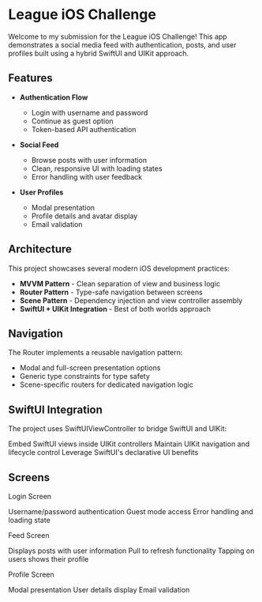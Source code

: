 # League iOS Challenge

Welcome to my submission for the League iOS Challenge! This app demonstrates a social media feed with authentication, posts, and user profiles built using a hybrid SwiftUI and UIKit approach.

## Features

- **Authentication Flow**
  - Login with username and password
  - Continue as guest option
  - Token-based API authentication

- **Social Feed**
  - Browse posts with user information
  - Clean, responsive UI with loading states
  - Error handling with user feedback

- **User Profiles**
  - Modal presentation
  - Profile details and avatar display
  - Email validation

## Architecture

This project showcases several modern iOS development practices:

- **MVVM Pattern** - Clean separation of view and business logic
- **Router Pattern** - Type-safe navigation between screens
- **Scene Pattern** - Dependency injection and view controller assembly
- **SwiftUI + UIKit Integration** - Best of both worlds approach

## Navigation
The Router implements a reusable navigation pattern:

- Modal and full-screen presentation options
- Generic type constraints for type safety
- Scene-specific routers for dedicated navigation logic

## SwiftUI Integration
The project uses SwiftUIViewController to bridge SwiftUI and UIKit:

Embed SwiftUI views inside UIKit controllers
Maintain UIKit navigation and lifecycle control
Leverage SwiftUI's declarative UI benefits

## Screens
Login Screen

Username/password authentication
Guest mode access
Error handling and loading state

Feed Screen

Displays posts with user information
Pull to refresh functionality
Tapping on users shows their profile

Profile Screen

Modal presentation
User details display
Email validation
